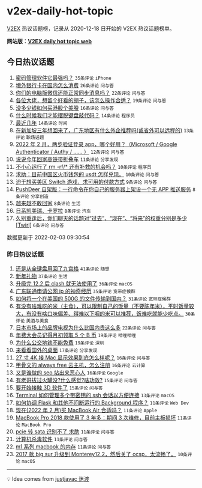 # v2ex-daily-hot-topic

[V2EX](https://www.v2ex.com/) 热议话题榜，记录从 2020-12-18 日开始的 V2EX 热议话题榜单。

**网站版：[V2EX daily hot topic web](https://boojack.github.io/v2ex-daily-hot-topic-web/)**

## 今日热议话题

<!-- TODAY BEGIN -->

1. [密码管理软件它最强吗？](https://www.v2ex.com/t/831755) `35条评论` `iPhone`
1. [境外银行卡在国内怎么消费](https://www.v2ex.com/t/831758) `26条评论` `问与答`
1. [你们的电脑版微信还能正常同步消息吗？](https://www.v2ex.com/t/831742) `22条评论` `问与答`
1. [各位大佬，想留个好看的胡子，该怎么操作合适？](https://www.v2ex.com/t/831737) `19条评论` `问与答`
1. [没多少钱如何买港股个美股](https://www.v2ex.com/t/831766) `16条评论` `问与答`
1. [什么时候我们才能摆脱键盘敲代码？](https://www.v2ex.com/t/831764) `14条评论` `程序员`
1. [最近几年](https://www.v2ex.com/t/831756) `14条评论` `时间`
1. [在新加坡三年想回来了，广东地区有什么外企推荐吗(或省外可以远程的)](https://www.v2ex.com/t/831752) `13条评论` `职场话题`
1. [2022 年 2 月，两步验证登录 app，哪个好用？（Microsoft / Google Authenticator / Authy / …… ）](https://www.v2ex.com/t/831772) `12条评论` `问与答`
1. [说说今年回家高铁带折叠车](https://www.v2ex.com/t/831735) `11条评论` `分享发现`
1. [不小心运行了 rm -rf/* 还有补救的机会吗？](https://www.v2ex.com/t/831763) `10条评论` `程序员`
1. [求助：目前中国区火币钱包的 usdt 怎样兑现。](https://www.v2ex.com/t/831747) `10条评论` `问与答`
1. [迫于想买美区 Switch 游戏，求可用的付款方式](https://www.v2ex.com/t/831749) `9条评论` `问与答`
1. [PushDeer 自架版：一行命令在你自己的服务器上架设一个无 APP 推送服务](https://www.v2ex.com/t/831778) `8条评论` `分享创造`
1. [越来越不敢回家](https://www.v2ex.com/t/831773) `8条评论` `生活`
1. [日系凯美瑞、卡罗拉](https://www.v2ex.com/t/831738) `8条评论` `汽车`
1. [久别重逢后，你们聊天的话题对“过去”、“现在”、“将来”的权重分别是多少 [Twirl]](https://www.v2ex.com/t/831748) `6条评论` `问与答`

数据更新于 2022-02-03 09:30:54

<!-- TODAY END -->

### 昨日热议话题

<!-- YESTERDAY BEGIN -->

1. [还是从全键盘用回了九宫格](https://www.v2ex.com/t/831638) `41条评论` `随想`
1. [新年礼物](https://www.v2ex.com/t/831639) `37条评论` `生活`
1. [升级完 12.2 后 clash 就无法使用了](https://www.v2ex.com/t/831648) `36条评论` `macOS`
1. [广东联通申请公网 ip 的神奇经历](https://www.v2ex.com/t/831649) `35条评论` `宽带症候群`
1. [如何将一个在美国的 500G 的文件传输到国内？](https://www.v2ex.com/t/831705) `31条评论` `宽带症候群`
1. [有没有啥难吃的米（主食），可以限制自己的饭量（不要陈年米），平时饭量较大，有没有啥口味偏差、得难以下咽的米可以推荐，饭难吃就能少吃点。](https://www.v2ex.com/t/831695) `30条评论` `美酒与美食`
1. [日本市场上的品牌电视为什么比国内贵这么多](https://www.v2ex.com/t/831670) `22条评论` `问与答`
1. [年费大会员记得月初领取 5 个 B 币](https://www.v2ex.com/t/831644) `19条评论` `哔哩哔哩`
1. [为什么公交地铁不能免费](https://www.v2ex.com/t/831726) `19条评论` `深圳`
1. [来看看国外的桌面](https://www.v2ex.com/t/831641) `17条评论` `分享发现`
1. [27 寸 4K 接 Mac 显示效果到底怎么样呢？](https://www.v2ex.com/t/831684) `16条评论` `问与答`
1. [甲骨文的 always free 云主机，怎么注册](https://www.v2ex.com/t/831642) `16条评论` `云计算`
1. [又是谁做的 seo 站出来恶心人](https://www.v2ex.com/t/831664) `16条评论` `Google`
1. [有老哥拔过火罐没?什么感觉?啥功效?](https://www.v2ex.com/t/831687) `15条评论` `问与答`
1. [要开始接触 3D 软件了](https://www.v2ex.com/t/831647) `15条评论` `问与答`
1. [Terminal 如何管理多个带密钥的 ssh 会话以方便连接](https://www.v2ex.com/t/831708) `13条评论` `macOS`
1. [如何协调 Flask 和其他不间断运行的 Background 程序？](https://www.v2ex.com/t/831723) `11条评论` `Web Dev`
1. [现在(2022 年 2 月)买 MacBook Air 合适吗？](https://www.v2ex.com/t/831713) `11条评论` `Apple`
1. [MacBook Pro 2018 款使用了 3 年多：期间 3 次维修，目前主板损坏](https://www.v2ex.com/t/831679) `11条评论` `MacBook Pro`
1. [pcie 转 sata 识别不了 求助](https://www.v2ex.com/t/831674) `11条评论` `问与答`
1. [计算机杀毒软件](https://www.v2ex.com/t/831672) `11条评论` `问与答`
1. [m1 系列 macbook 的内存](https://www.v2ex.com/t/831645) `11条评论` `问与答`
1. [2017 款 big sur 升级到 Monterey12.2，然后关了 ocsp，太流畅了。](https://www.v2ex.com/t/831696) `10条评论` `macOS`

<!-- YESTERDAY END -->

---

💡 Idea comes from [justjavac 迷渡](https://github.com/justjavac/)
